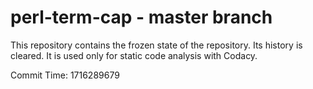 # perl-term-cap - master branch

This repository contains the frozen state of the repository.
Its history is cleared. It is used only for static code
analysis with Codacy.

Commit Time: 1716289679